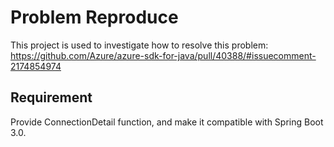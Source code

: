 # Problem Reproduce

This project is used to investigate how to resolve this problem: https://github.com/Azure/azure-sdk-for-java/pull/40388/#issuecomment-2174854974

## Requirement

Provide ConnectionDetail function, and make it compatible with Spring Boot 3.0.
